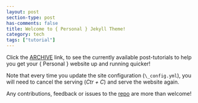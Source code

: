 ```yaml
---
layout: post
section-type: post
has-comments: false
title: Welcome to { Personal } Jekyll Theme!
category: tech
tags: ["tutorial"]
---
```


Click the [ARCHIVE]({{site.url}}/blog) link, to see the currently
available post-tutorials to help you get your { Personal } website up and
running quicker!

Note that every time you update the site configuration (`\_config.yml`), you
will need to cancel the serving (_Ctr + C_) and serve the website again.

Any contributions, feedback or issues to the
[repo](https://github.com/le4ker/personal-jekyll-theme) are more than welcome!
